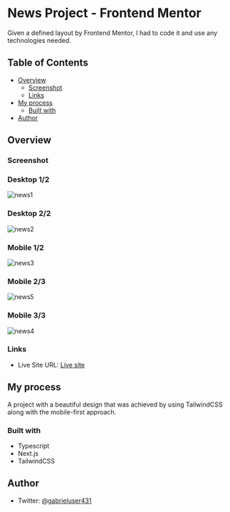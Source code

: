 # News Project - Frontend Mentor
Given a defined layout by Frontend Mentor, I had to code it and use any technologies needed.

## Table of Contents
- [Overview](#overview)
  - [Screenshot](#screenshot)
  - [Links](#links)
- [My process](#my-process)
  - [Built with](#built-with)
- [Author](#author)

## Overview
### Screenshot
### Desktop 1/2
![news1](https://github.com/Gabrieluser430/news-website/assets/107634249/e8999ddc-1501-40ab-ab17-7e23db1ff4bd)
### Desktop 2/2
![news2](https://github.com/Gabrieluser430/news-website/assets/107634249/9ec2b03e-924a-4b81-aa1b-290d8c8b4b59)



### Mobile 1/2
![news3](https://github.com/Gabrieluser430/news-website/assets/107634249/a6cb8c8e-b7ff-43fd-9452-039cb55d82a0)
### Mobile 2/3
![news5](https://github.com/Gabrieluser430/news-website/assets/107634249/d979cedb-e874-4569-a7f0-a05e4e73bc0b)
### Mobile 3/3
![news4](https://github.com/Gabrieluser430/news-website/assets/107634249/f5a98df5-5675-4bb9-a0ac-623cbbd62265)



### Links
- Live Site URL: [Live site](https://news-website-smoky.vercel.app/)

## My process
A project with a beautiful design that was achieved by using TailwindCSS along with the mobile-first approach.
### Built with
- Typescript
- Next.js
- TailwindCSS

## Author
- Twitter: [@gabrieluser431](https://twitter.com/gabrieluser431)
